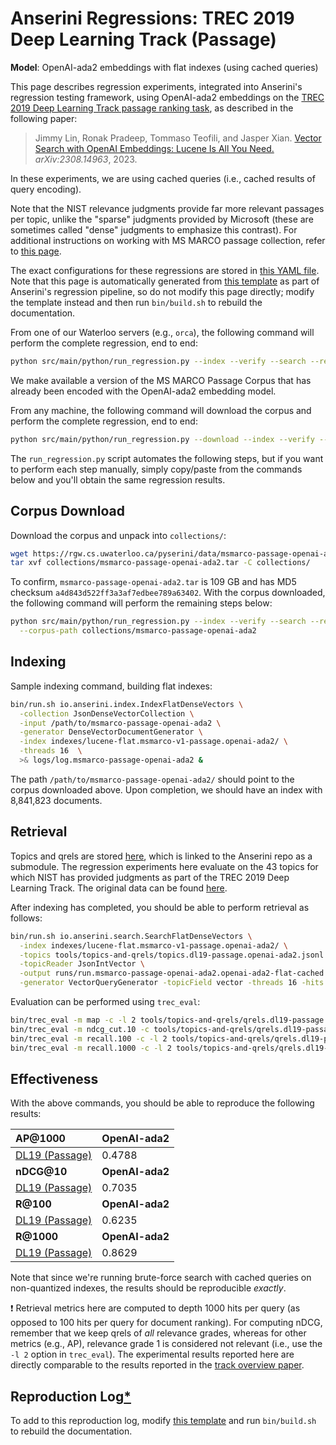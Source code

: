 # Anserini Regressions: TREC 2019 Deep Learning Track (Passage)

**Model**: OpenAI-ada2 embeddings with flat indexes (using cached queries)

This page describes regression experiments, integrated into Anserini's regression testing framework, using OpenAI-ada2 embeddings on the [TREC 2019 Deep Learning Track passage ranking task](https://trec.nist.gov/data/deep2019.html), as described in the following paper:

> Jimmy Lin, Ronak Pradeep, Tommaso Teofili, and Jasper Xian. [Vector Search with OpenAI Embeddings: Lucene Is All You Need.](https://arxiv.org/abs/2308.14963) _arXiv:2308.14963_, 2023.

In these experiments, we are using cached queries (i.e., cached results of query encoding).

Note that the NIST relevance judgments provide far more relevant passages per topic, unlike the "sparse" judgments provided by Microsoft (these are sometimes called "dense" judgments to emphasize this contrast).
For additional instructions on working with MS MARCO passage collection, refer to [this page](experiments-msmarco-passage.md).

The exact configurations for these regressions are stored in [this YAML file](../../src/main/resources/regression/dl19-passage.openai-ada2.flat.cached.yaml).
Note that this page is automatically generated from [this template](../../src/main/resources/docgen/templates/dl19-passage.openai-ada2.flat.cached.template) as part of Anserini's regression pipeline, so do not modify this page directly; modify the template instead and then run `bin/build.sh` to rebuild the documentation.

From one of our Waterloo servers (e.g., `orca`), the following command will perform the complete regression, end to end:

```bash
python src/main/python/run_regression.py --index --verify --search --regression dl19-passage.openai-ada2.flat.cached
```

We make available a version of the MS MARCO Passage Corpus that has already been encoded with the OpenAI-ada2 embedding model.

From any machine, the following command will download the corpus and perform the complete regression, end to end:

```bash
python src/main/python/run_regression.py --download --index --verify --search --regression dl19-passage.openai-ada2.flat.cached
```

The `run_regression.py` script automates the following steps, but if you want to perform each step manually, simply copy/paste from the commands below and you'll obtain the same regression results.

## Corpus Download

Download the corpus and unpack into `collections/`:

```bash
wget https://rgw.cs.uwaterloo.ca/pyserini/data/msmarco-passage-openai-ada2.tar -P collections/
tar xvf collections/msmarco-passage-openai-ada2.tar -C collections/
```

To confirm, `msmarco-passage-openai-ada2.tar` is 109 GB and has MD5 checksum `a4d843d522ff3a3af7edbee789a63402`.
With the corpus downloaded, the following command will perform the remaining steps below:

```bash
python src/main/python/run_regression.py --index --verify --search --regression dl19-passage.openai-ada2.flat.cached \
  --corpus-path collections/msmarco-passage-openai-ada2
```

## Indexing

Sample indexing command, building flat indexes:

```bash
bin/run.sh io.anserini.index.IndexFlatDenseVectors \
  -collection JsonDenseVectorCollection \
  -input /path/to/msmarco-passage-openai-ada2 \
  -generator DenseVectorDocumentGenerator \
  -index indexes/lucene-flat.msmarco-v1-passage.openai-ada2/ \
  -threads 16  \
  >& logs/log.msmarco-passage-openai-ada2 &
```

The path `/path/to/msmarco-passage-openai-ada2/` should point to the corpus downloaded above.
Upon completion, we should have an index with 8,841,823 documents.

## Retrieval

Topics and qrels are stored [here](https://github.com/castorini/anserini-tools/tree/master/topics-and-qrels), which is linked to the Anserini repo as a submodule.
The regression experiments here evaluate on the 43 topics for which NIST has provided judgments as part of the TREC 2019 Deep Learning Track.
The original data can be found [here](https://trec.nist.gov/data/deep2019.html).

After indexing has completed, you should be able to perform retrieval as follows:

```bash
bin/run.sh io.anserini.search.SearchFlatDenseVectors \
  -index indexes/lucene-flat.msmarco-v1-passage.openai-ada2/ \
  -topics tools/topics-and-qrels/topics.dl19-passage.openai-ada2.jsonl.gz \
  -topicReader JsonIntVector \
  -output runs/run.msmarco-passage-openai-ada2.openai-ada2-flat-cached.topics.dl19-passage.openai-ada2.jsonl.txt \
  -generator VectorQueryGenerator -topicField vector -threads 16 -hits 1000 &
```

Evaluation can be performed using `trec_eval`:

```bash
bin/trec_eval -m map -c -l 2 tools/topics-and-qrels/qrels.dl19-passage.txt runs/run.msmarco-passage-openai-ada2.openai-ada2-flat-cached.topics.dl19-passage.openai-ada2.jsonl.txt
bin/trec_eval -m ndcg_cut.10 -c tools/topics-and-qrels/qrels.dl19-passage.txt runs/run.msmarco-passage-openai-ada2.openai-ada2-flat-cached.topics.dl19-passage.openai-ada2.jsonl.txt
bin/trec_eval -m recall.100 -c -l 2 tools/topics-and-qrels/qrels.dl19-passage.txt runs/run.msmarco-passage-openai-ada2.openai-ada2-flat-cached.topics.dl19-passage.openai-ada2.jsonl.txt
bin/trec_eval -m recall.1000 -c -l 2 tools/topics-and-qrels/qrels.dl19-passage.txt runs/run.msmarco-passage-openai-ada2.openai-ada2-flat-cached.topics.dl19-passage.openai-ada2.jsonl.txt
```

## Effectiveness

With the above commands, you should be able to reproduce the following results:

| **AP@1000**                                                                                                  | **OpenAI-ada2**|
|:-------------------------------------------------------------------------------------------------------------|-----------|
| [DL19 (Passage)](https://trec.nist.gov/data/deep2020.html)                                                   | 0.4788    |
| **nDCG@10**                                                                                                  | **OpenAI-ada2**|
| [DL19 (Passage)](https://trec.nist.gov/data/deep2020.html)                                                   | 0.7035    |
| **R@100**                                                                                                    | **OpenAI-ada2**|
| [DL19 (Passage)](https://trec.nist.gov/data/deep2020.html)                                                   | 0.6235    |
| **R@1000**                                                                                                   | **OpenAI-ada2**|
| [DL19 (Passage)](https://trec.nist.gov/data/deep2020.html)                                                   | 0.8629    |

Note that since we're running brute-force search with cached queries on non-quantized indexes, the results should be reproducible _exactly_.

❗ Retrieval metrics here are computed to depth 1000 hits per query (as opposed to 100 hits per query for document ranking).
For computing nDCG, remember that we keep qrels of _all_ relevance grades, whereas for other metrics (e.g., AP), relevance grade 1 is considered not relevant (i.e., use the `-l 2` option in `trec_eval`).
The experimental results reported here are directly comparable to the results reported in the [track overview paper](https://arxiv.org/abs/2003.07820).

## Reproduction Log[*](reproducibility.md)

To add to this reproduction log, modify [this template](../../src/main/resources/docgen/templates/dl19-passage.openai-ada2.flat.cached.template) and run `bin/build.sh` to rebuild the documentation.
